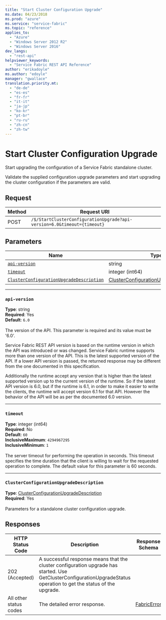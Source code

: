 ```yaml
---
title: "Start Cluster Configuration Upgrade"
ms.date: 04/23/2018
ms.prod: "azure"
ms.service: "service-fabric"
ms.topic: "reference"
applies_to: 
  - "Azure"
  - "Windows Server 2012 R2"
  - "Windows Server 2016"
dev_langs: 
  - "rest-api"
helpviewer_keywords: 
  - "Service Fabric REST API Reference"
author: "erikadoyle"
ms.author: "edoyle"
manager: "gwallace"
translation.priority.mt: 
  - "de-de"
  - "es-es"
  - "fr-fr"
  - "it-it"
  - "ja-jp"
  - "ko-kr"
  - "pt-br"
  - "ru-ru"
  - "zh-cn"
  - "zh-tw"
---
```

# Start Cluster Configuration Upgrade
Start upgrading the configuration of a Service Fabric standalone cluster.

Validate the supplied configuration upgrade parameters and start upgrading the cluster configuration if the parameters are valid.

## Request
| Method | Request URI |
| ------ | ----------- |
| POST | `/$/StartClusterConfigurationUpgrade?api-version=6.0&timeout={timeout}` |


## Parameters
| Name | Type | Required | Location |
| --- | --- | --- | --- |
| [`api-version`](#api-version) | string | Yes | Query |
| [`timeout`](#timeout) | integer (int64) | No | Query |
| [`ClusterConfigurationUpgradeDescription`](#clusterconfigurationupgradedescription) | [ClusterConfigurationUpgradeDescription](sfclient-v62-model-clusterconfigurationupgradedescription.md) | Yes | Body |

____
### `api-version`
__Type__: string <br/>
__Required__: Yes<br/>
__Default__: `6.0` <br/>
<br/>
The version of the API. This parameter is required and its value must be '6.0'.

Service Fabric REST API version is based on the runtime version in which the API was introduced or was changed. Service Fabric runtime supports more than one version of the API. This is the latest supported version of the API. If a lower API version is passed, the returned response may be different from the one documented in this specification.

Additionally the runtime accept any version that is higher than the latest supported version up to the current version of the runtime. So if the latest API version is 6.0, but if the runtime is 6.1, in order to make it easier to write the clients, the runtime will accept version 6.1 for that API. However the behavior of the API will be as per the documented 6.0 version.


____
### `timeout`
__Type__: integer (int64) <br/>
__Required__: No<br/>
__Default__: `60` <br/>
__InclusiveMaximum__: `4294967295` <br/>
__InclusiveMinimum__: `1` <br/>
<br/>
The server timeout for performing the operation in seconds. This timeout specifies the time duration that the client is willing to wait for the requested operation to complete. The default value for this parameter is 60 seconds.

____
### `ClusterConfigurationUpgradeDescription`
__Type__: [ClusterConfigurationUpgradeDescription](sfclient-v62-model-clusterconfigurationupgradedescription.md) <br/>
__Required__: Yes<br/>
<br/>
Parameters for a standalone cluster configuration upgrade.

## Responses

| HTTP Status Code | Description | Response Schema |
| --- | --- | --- |
| 202 (Accepted) | A successful response means that the cluster configuration upgrade has started. Use GetClusterConfigurationUpgradeStatus operation to get the status of the upgrade.<br/> |  |
| All other status codes | The detailed error response.<br/> | [FabricError](sfclient-v62-model-fabricerror.md) |
